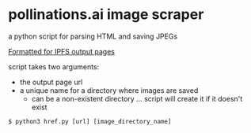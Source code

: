 # pollinations.ai image scraper
a python script for parsing HTML and saving JPEGs

[Formatted for IPFS output pages](https://ipfs.pollinations.ai/ipfs/QmS4L7oFXi2gJDua7RTEecUwXQ5JX7FHMtPbN7odA5AUix/output)

script takes two arguments:<br>
* the output page url
* a unique name for a directory where images are saved
  * can be a non-existent directory … script will create it if it doesn't exist<br>

`$ python3 href.py [url] [image_directory_name]`
